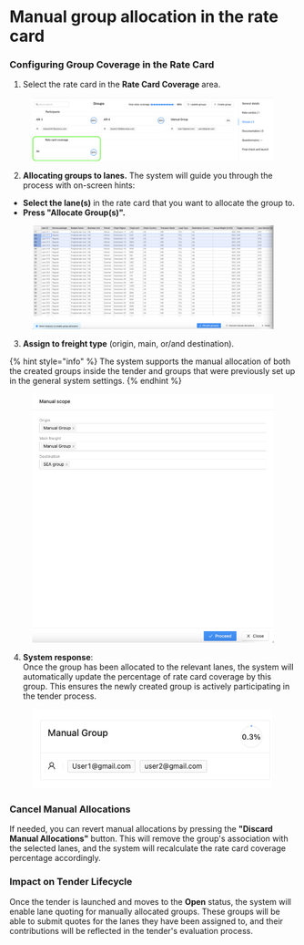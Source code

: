 # Manual group allocation in the rate card

### **Configuring Group Coverage in the Rate Card**

1. Select the rate card in the **Rate Card Coverage** area.

<figure><img src="../../../../../.gitbook/assets/Screenshot 2024-09-17 at 10.36.17.png" alt=""><figcaption></figcaption></figure>

2. **Allocating groups to lanes.** The system will guide you through the process with on-screen hints:

* **Select the lane(s)** in the rate card that you want to allocate the group to.
* **Press "Allocate Group(s)".**

<figure><img src="../../../../../.gitbook/assets/Screenshot 2024-09-17 at 11.03.42.png" alt=""><figcaption></figcaption></figure>

3. **Assign to freight type** (origin, main, or/and destination).

{% hint style="info" %}
The system supports the manual allocation of both the created groups inside the tender and groups that were previously set up in the general system settings.
{% endhint %}

<figure><img src="../../../../../.gitbook/assets/Screenshot 2024-09-17 at 11.07.44.png" alt=""><figcaption></figcaption></figure>

4. **System response**:\
   Once the group has been allocated to the relevant lanes, the system will automatically update the percentage of rate card coverage by this group. This ensures the newly created group is actively participating in the tender process.

<figure><img src="../../../../../.gitbook/assets/Screenshot 2024-09-17 at 10.44.59.png" alt=""><figcaption></figcaption></figure>

### **Cancel Manual Allocations**

If needed, you can revert manual allocations by pressing the **"Discard Manual Allocations"** button. This will remove the group's association with the selected lanes, and the system will recalculate the rate card coverage percentage accordingly.

### **Impact on Tender Lifecycle**

Once the tender is launched and moves to the **Open** status, the system will enable lane quoting for manually allocated groups. These groups will be able to submit quotes for the lanes they have been assigned to, and their contributions will be reflected in the tender's evaluation process.
